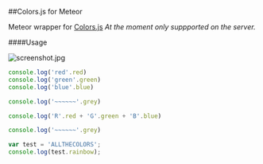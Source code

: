 ##Colors.js for Meteor

Meteor wrapper for [Colors.js](https://github.com/Marak/colors.js)
_At the moment only suppported on the server._  

####Usage

<img src="https://raw.githubusercontent.com/nooitaf/meteor-colors/master/screenshot.jpg" alt="screenshot.jpg">

````javascript
console.log('red'.red)
console.log('green'.green)
console.log('blue'.blue)

console.log('~~~~~~'.grey)

console.log('R'.red + 'G'.green + 'B'.blue)

console.log('~~~~~~'.grey)

var test = 'ALLTHECOLORS';
console.log(test.rainbow);
````

